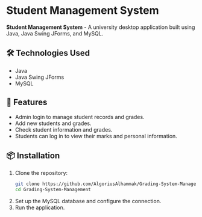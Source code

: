 # Student Management System

**Student Management System** - A university desktop application built using Java, Java Swing JForms, and MySQL.

## 🛠️ Technologies Used
- Java
- Java Swing JForms
- MySQL

## 🚀 Features
- Admin login to manage student records and grades.
- Add new students and grades.
- Check student information and grades.
- Students can log in to view their marks and personal information.

## 📦 Installation

1. Clone the repository:
   ```bash
   git clone https://github.com/AlgoriusAlhammak/Grading-System-Management.git
   cd Grading-System-Management
2. Set up the MySQL database and configure the connection.
3. Run the application.
